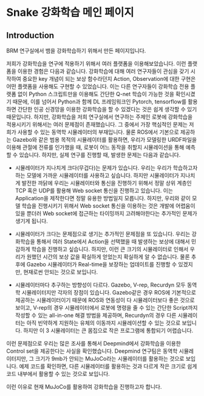 # Snake 강화학습 메인 페이지

## Introduction
BRM 연구실에서 뱀을 강화학습하기 위해서 만든 페이지입니다.

저희가 강화학습을 연구에 적용하기 위해서 여러 플랫폼을 이용해보았습니다. 이런 플랫폼을 이용한 경험은 다음과 같습니다.
강화학습에 대해 여러 연구자들이 관심을 갖기 시작하여 중요한 key 개념이 되는 보상 함수라던지 Action, Observation에 대한 구현은 어떤 플랫폼을 사용해도 구현할 수 있었습니다.
이는 다른 연구자들이 강화학습 전용 플랫폼 없이 Python 스크립트만을 이용해도 간단한 Q-net 학습이 가능한 것을 확인시겼기 때문에, 이를 넘어서 Python과 함께 DL 프레임워크인 Pytorch, tensorflow를 활용하면 간단한 인공 신경망을 이용한 강화학습을 할 수 있겠다는 것은 쉽게 생각할 수 있기 때문입니다. 하지만, 강화학습을 저희 연구실에서 연구하는 주제인 로봇에 강화학습을 적용시키기 위해서는 여러 문제점이 존재했습니다. 그 중에서 가장 핵심적인 문제는 저희가 사용할 수 있는 동역학 시뮬레이터의 부재입니다.
물론 ROS에서 기본으로 제공하는 Gazebo와 같은 범용 목적의 시뮬레이터를 활용하면, 우리가 모델링한 URDF파일을 이용해 관절에 전류를 인가했을 때, 로봇이 어느 동작을 취할지 시뮬레이션을 통해 예측할 수 있습니다. 하지만, 실제 연구를 진행할 때, 발생한 문제는 다음과 같습니다.

* 시뮬레이터가 지나치게 크다(무겁다)는 문제가 있습니다. 우리는 우리가 학습하고자하는 모델에 가까운 시뮬레이터를 사용하고 싶습니다. 하지만 시뮬레이터가 지나치게 발전한 까닭에 우리는 시뮬레이터와 통신을 진행하기 위해서 정말 상위 계층인 TCP 혹은 UDP를 활용해 Web socket 통신을 진행하고 있습니다. 이는 Application을 제작한다면 정말 유용한 방법일지 모릅니다. 하지만, 우리와 같이 모델 학습을 진행시키기 위해서 Web socket 통신을 이용하는 것은 개발에 어렵움이 있을 뿐더러 Web socket에 접근하는 타이밍까지 고려해야한다는 추가적인 문제가 생기게 됩니다.

* 시뮬레이터가 크다는 문제점으로 생기는 추가적인 문제점을 또 있습니다. 우리는 강화학습을 통해서 여러 State에서 Action을 선택했을 때 발생하는 보상에 대해서 민감하게 학습을 진행하고 싶습니다. 하지만, 이런 큰 크기의 시뮬레이터로 인해서 우리가 원했던 시간의 보상 값을 확실하게 얻었는지 확실하게 알 수 없습니다. 물론 추후에 Gazebo 시뮬레이터가 Real-time을 보장하는 업데이트를 진행할 수 있겠지만, 현재로썬 안되는 것으로 보입니다.

* 시뮬레이터마다 추구하는 방향성이 다르다. Gazebo, V-rep, Recurdyn 모두 동역학 시뮬레이터지만 각자의 장점이 있습니다. Gazebo같은 경우 ROS에 기본적으로 제공하는 시뮬레이터이기 때문에 ROS와 연동성이 다 시뮬레이터보다 좋은 것으로 보이고, V-rep의 경우 시뮬레이터에서 로봇에 명령을 줄 수 있는 간단한 Script까지 작성할 수 있는 all-in-one 해결 방법을 제공하며, Recurdyn의 경우 다른 시뮬레이터는 아직 빈약하게 지원하는 유체의 이동까지 시뮬레이션할 수 있는 것으로 보입니다. 하지만 이 3 시뮬레이터는 큰 몸집으로 작은 프로그램에 통합되기 어렵습니다.

이런 문제점으로 우리는 많은 조사를 통해서 Deepmind에서 강화학습을 이용한 Control set을 제공한다는 사실을 확인했습니다. Deepmind 연구팀은 동역학 시뮬레이터지만, 그 크기가 9mb가 안되는 MuJoCo라는 시뮬레이터를 활용하는 것으로 보입니다. 예제 코드를 확인하면, 다른 시뮬레이터를 활용하는 것과 다르게 작은 크기로 쉽게 코드 내부에서 활용할 수 있는 것으로 보입니다.

이런 이유로 현재 MuJoCo를 활용하여 강화학습을 진행하고자 합니다.
